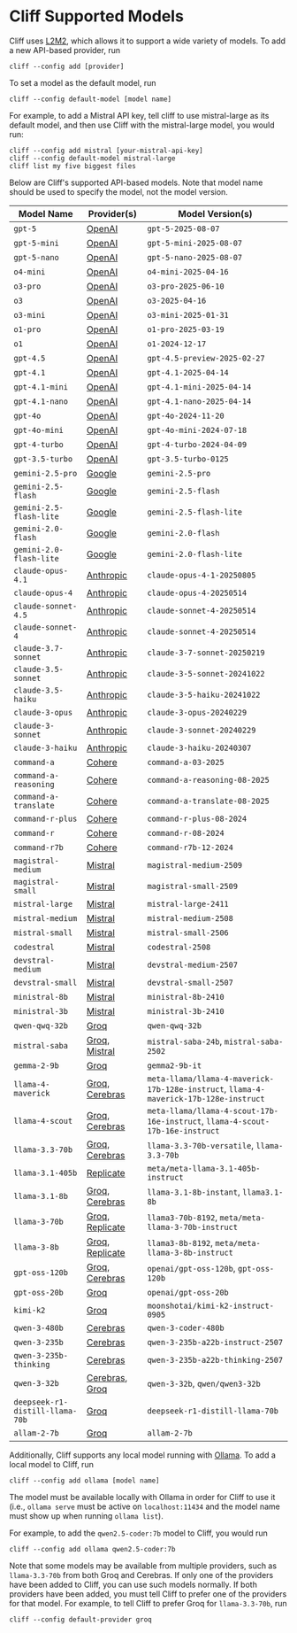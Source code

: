 # Cliff Supported Models

Cliff uses [L2M2](https://github.com/pkelaita/l2m2), which allows it to support a wide variety of models. To add a new API-based provider, run

```
cliff --config add [provider]
```

To set a model as the default model, run

```
cliff --config default-model [model name]
```

For example, to add a Mistral API key, tell cliff to use mistral-large as its default model, and then use Cliff with the mistral-large model, you would run:

```
cliff --config add mistral [your-mistral-api-key]
cliff --config default-model mistral-large
cliff list my five biggest files
```

Below are Cliff's supported API-based models. Note that model name should be used to specify the model, not the model version.

<!--start-model-table-->

| Model Name | Provider(s) | Model Version(s) |
| --- | --- | --- |
| `gpt-5` | [OpenAI](https://openai.com/api/) | `gpt-5-2025-08-07` |
| `gpt-5-mini` | [OpenAI](https://openai.com/api/) | `gpt-5-mini-2025-08-07` |
| `gpt-5-nano` | [OpenAI](https://openai.com/api/) | `gpt-5-nano-2025-08-07` |
| `o4-mini` | [OpenAI](https://openai.com/api/) | `o4-mini-2025-04-16` |
| `o3-pro` | [OpenAI](https://openai.com/api/) | `o3-pro-2025-06-10` |
| `o3` | [OpenAI](https://openai.com/api/) | `o3-2025-04-16` |
| `o3-mini` | [OpenAI](https://openai.com/api/) | `o3-mini-2025-01-31` |
| `o1-pro` | [OpenAI](https://openai.com/api/) | `o1-pro-2025-03-19` |
| `o1` | [OpenAI](https://openai.com/api/) | `o1-2024-12-17` |
| `gpt-4.5` | [OpenAI](https://openai.com/api/) | `gpt-4.5-preview-2025-02-27` |
| `gpt-4.1` | [OpenAI](https://openai.com/api/) | `gpt-4.1-2025-04-14` |
| `gpt-4.1-mini` | [OpenAI](https://openai.com/api/) | `gpt-4.1-mini-2025-04-14` |
| `gpt-4.1-nano` | [OpenAI](https://openai.com/api/) | `gpt-4.1-nano-2025-04-14` |
| `gpt-4o` | [OpenAI](https://openai.com/api/) | `gpt-4o-2024-11-20` |
| `gpt-4o-mini` | [OpenAI](https://openai.com/api/) | `gpt-4o-mini-2024-07-18` |
| `gpt-4-turbo` | [OpenAI](https://openai.com/api/) | `gpt-4-turbo-2024-04-09` |
| `gpt-3.5-turbo` | [OpenAI](https://openai.com/api/) | `gpt-3.5-turbo-0125` |
| `gemini-2.5-pro` | [Google](https://ai.google.dev/) | `gemini-2.5-pro` |
| `gemini-2.5-flash` | [Google](https://ai.google.dev/) | `gemini-2.5-flash` |
| `gemini-2.5-flash-lite` | [Google](https://ai.google.dev/) | `gemini-2.5-flash-lite` |
| `gemini-2.0-flash` | [Google](https://ai.google.dev/) | `gemini-2.0-flash` |
| `gemini-2.0-flash-lite` | [Google](https://ai.google.dev/) | `gemini-2.0-flash-lite` |
| `claude-opus-4.1` | [Anthropic](https://www.anthropic.com/api) | `claude-opus-4-1-20250805` |
| `claude-opus-4` | [Anthropic](https://www.anthropic.com/api) | `claude-opus-4-20250514` |
| `claude-sonnet-4.5` | [Anthropic](https://www.anthropic.com/api) | `claude-sonnet-4-20250514` |
| `claude-sonnet-4` | [Anthropic](https://www.anthropic.com/api) | `claude-sonnet-4-20250514` |
| `claude-3.7-sonnet` | [Anthropic](https://www.anthropic.com/api) | `claude-3-7-sonnet-20250219` |
| `claude-3.5-sonnet` | [Anthropic](https://www.anthropic.com/api) | `claude-3-5-sonnet-20241022` |
| `claude-3.5-haiku` | [Anthropic](https://www.anthropic.com/api) | `claude-3-5-haiku-20241022` |
| `claude-3-opus` | [Anthropic](https://www.anthropic.com/api) | `claude-3-opus-20240229` |
| `claude-3-sonnet` | [Anthropic](https://www.anthropic.com/api) | `claude-3-sonnet-20240229` |
| `claude-3-haiku` | [Anthropic](https://www.anthropic.com/api) | `claude-3-haiku-20240307` |
| `command-a` | [Cohere](https://docs.cohere.com/) | `command-a-03-2025` |
| `command-a-reasoning` | [Cohere](https://docs.cohere.com/) | `command-a-reasoning-08-2025` |
| `command-a-translate` | [Cohere](https://docs.cohere.com/) | `command-a-translate-08-2025` |
| `command-r-plus` | [Cohere](https://docs.cohere.com/) | `command-r-plus-08-2024` |
| `command-r` | [Cohere](https://docs.cohere.com/) | `command-r-08-2024` |
| `command-r7b` | [Cohere](https://docs.cohere.com/) | `command-r7b-12-2024` |
| `magistral-medium` | [Mistral](https://docs.mistral.ai/deployment/laplateforme/overview/) | `magistral-medium-2509` |
| `magistral-small` | [Mistral](https://docs.mistral.ai/deployment/laplateforme/overview/) | `magistral-small-2509` |
| `mistral-large` | [Mistral](https://docs.mistral.ai/deployment/laplateforme/overview/) | `mistral-large-2411` |
| `mistral-medium` | [Mistral](https://docs.mistral.ai/deployment/laplateforme/overview/) | `mistral-medium-2508` |
| `mistral-small` | [Mistral](https://docs.mistral.ai/deployment/laplateforme/overview/) | `mistral-small-2506` |
| `codestral` | [Mistral](https://docs.mistral.ai/deployment/laplateforme/overview/) | `codestral-2508` |
| `devstral-medium` | [Mistral](https://docs.mistral.ai/deployment/laplateforme/overview/) | `devstral-medium-2507` |
| `devstral-small` | [Mistral](https://docs.mistral.ai/deployment/laplateforme/overview/) | `devstral-small-2507` |
| `ministral-8b` | [Mistral](https://docs.mistral.ai/deployment/laplateforme/overview/) | `ministral-8b-2410` |
| `ministral-3b` | [Mistral](https://docs.mistral.ai/deployment/laplateforme/overview/) | `ministral-3b-2410` |
| `qwen-qwq-32b` | [Groq](https://wow.groq.com/) | `qwen-qwq-32b` |
| `mistral-saba` | [Groq](https://wow.groq.com/), [Mistral](https://docs.mistral.ai/deployment/laplateforme/overview/) | `mistral-saba-24b`, `mistral-saba-2502` |
| `gemma-2-9b` | [Groq](https://wow.groq.com/) | `gemma2-9b-it` |
| `llama-4-maverick` | [Groq](https://wow.groq.com/), [Cerebras](https://inference-docs.cerebras.ai) | `meta-llama/llama-4-maverick-17b-128e-instruct`, `llama-4-maverick-17b-128e-instruct` |
| `llama-4-scout` | [Groq](https://wow.groq.com/), [Cerebras](https://inference-docs.cerebras.ai) | `meta-llama/llama-4-scout-17b-16e-instruct`, `llama-4-scout-17b-16e-instruct` |
| `llama-3.3-70b` | [Groq](https://wow.groq.com/), [Cerebras](https://inference-docs.cerebras.ai) | `llama-3.3-70b-versatile`, `llama-3.3-70b` |
| `llama-3.1-405b` | [Replicate](https://replicate.com/) | `meta/meta-llama-3.1-405b-instruct` |
| `llama-3.1-8b` | [Groq](https://wow.groq.com/), [Cerebras](https://inference-docs.cerebras.ai) | `llama-3.1-8b-instant`, `llama3.1-8b` |
| `llama-3-70b` | [Groq](https://wow.groq.com/), [Replicate](https://replicate.com/) | `llama3-70b-8192`, `meta/meta-llama-3-70b-instruct` |
| `llama-3-8b` | [Groq](https://wow.groq.com/), [Replicate](https://replicate.com/) | `llama3-8b-8192`, `meta/meta-llama-3-8b-instruct` |
| `gpt-oss-120b` | [Groq](https://wow.groq.com/), [Cerebras](https://inference-docs.cerebras.ai) | `openai/gpt-oss-120b`, `gpt-oss-120b` |
| `gpt-oss-20b` | [Groq](https://wow.groq.com/) | `openai/gpt-oss-20b` |
| `kimi-k2` | [Groq](https://wow.groq.com/) | `moonshotai/kimi-k2-instruct-0905` |
| `qwen-3-480b` | [Cerebras](https://inference-docs.cerebras.ai) | `qwen-3-coder-480b` |
| `qwen-3-235b` | [Cerebras](https://inference-docs.cerebras.ai) | `qwen-3-235b-a22b-instruct-2507` |
| `qwen-3-235b-thinking` | [Cerebras](https://inference-docs.cerebras.ai) | `qwen-3-235b-a22b-thinking-2507` |
| `qwen-3-32b` | [Cerebras](https://inference-docs.cerebras.ai), [Groq](https://wow.groq.com/) | `qwen-3-32b`, `qwen/qwen3-32b` |
| `deepseek-r1-distill-llama-70b` | [Groq](https://wow.groq.com/) | `deepseek-r1-distill-llama-70b` |
| `allam-2-7b` | [Groq](https://wow.groq.com/) | `allam-2-7b` |

<!--end-model-table-->

Additionally, Cliff supports any local model running with [Ollama](https://ollama.ai/). To add a local model to Cliff, run

```
cliff --config add ollama [model name]
```

The model must be available locally with Ollama in order for Cliff to use it (i.e., `ollama serve` must be active on `localhost:11434` and the model name must show up when running `ollama list`).

For example, to add the `qwen2.5-coder:7b` model to Cliff, you would run

```
cliff --config add ollama qwen2.5-coder:7b
```

Note that some models may be available from multiple providers, such as `llama-3.3-70b` from both Groq and Cerebras. If only one of the providers have been added to Cliff, you can use such models normally. If both providers have been added, you must tell Cliff to prefer one of the providers for that model. For example, to tell Cliff to prefer Groq for `llama-3.3-70b`, run

```
cliff --config default-provider groq
```
